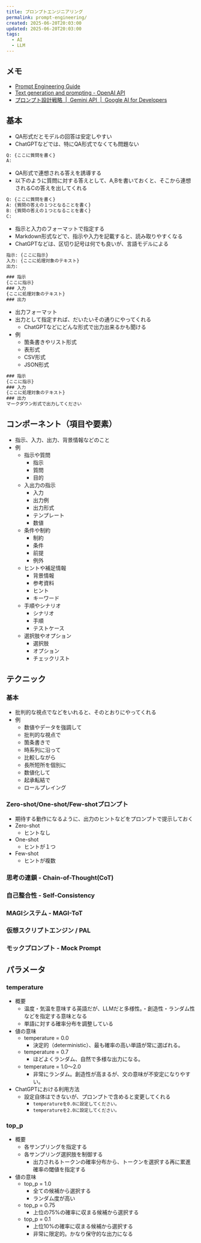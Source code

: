 ```yaml
---
title: プロンプトエンジニアリング
permalink: prompt-engineering/
created: 2025-06-20T20:03:00
updated: 2025-06-20T20:03:00
tags:
  - AI
  - LLM
---
```

## メモ
- [Prompt Engineering Guide](https://www.promptingguide.ai/jp)
- [Text generation and prompting - OpenAI API](https://platform.openai.com/docs/guides/text?api-mode=responses)
- [プロンプト設計戦略  |  Gemini API  |  Google AI for Developers](https://ai.google.dev/gemini-api/docs/prompting-strategies?hl=ja)

## 基本
- QA形式だとモデルの回答は安定しやすい
- ChatGPTなどでは、特にQA形式でなくても問題ない
```txt
Q: {ここに質問を書く}
A:
```

- QA形式で連想される答えを誘導する
- 以下のように質問に対する答えとして、A,Bを書いておくと、そこから連想されるCの答えを出してくれる
```txt
Q: {ここに質問を書く}
A: {質問の答えの１つとなることを書く}
B: {質問の答えの１つとなることを書く}
C: 
```

- 指示と入力のフォーマットで指定する
- Markdown形式などで、指示や入力を記載すると、読み取りやすくなる
- ChatGPTなどは、区切り記号は何でも良いが、言語モデルによる
```txt
指示: {ここに指示}
入力: {ここに処理対象のテキスト}
出力:
```
```txt
### 指示
{ここに指示}
### 入力
{ここに処理対象のテキスト}
### 出力

```

- 出力フォーマット
- 出力として指定すれば、だいたいその通りにやってくれる
	- ChatGPTなどにどんな形式で出力出来るかも聞ける
- 例
	- 箇条書きやリスト形式
	- 表形式
	- CSV形式
	- JSON形式
```txt
### 指示
{ここに指示}
### 入力
{ここに処理対象のテキスト}
### 出力
マークダウン形式で出力してください
```

## コンポーネント（項目や要素）
- 指示、入力、出力、背景情報などのこと
- 例
	- 指示や質問
		- 指示
		- 質問
		- 目的
	- 入出力の指示
		- 入力
		- 出力例
		- 出力形式
		- テンプレート
		- 数値
	- 条件や制約
		- 制約
		- 条件
		- 前提
		- 例外
	- ヒントや補足情報
		- 背景情報
		- 参考資料
		- ヒント
		- キーワード
	- 手順やシナリオ
		- シナリオ
		- 手順
		- テストケース
	- 選択肢やオプション
		- 選択肢
		- オプション
		- チェックリスト

## テクニック

### 基本
- 批判的な視点でなどをいれると、そのとおりにやってくれる
- 例
	- 数値やデータを強調して
	- 批判的な視点で
	- 箇条書きで
	- 時系列に沿って
	- 比較しながら
	- 長所短所を個別に
	- 数値化して
	- 起承転結で
	- ロールプレイング

### Zero-shot/One-shot/Few-shotプロンプト
- 期待する動作になるように、出力のヒントなどをプロンプトで提示しておく
- Zero-shot
	- ヒントなし
- One-shot
	- ヒントが１つ
- Few-shot
	- ヒントが複数

### 思考の連鎖 - Chain-of-Thought(CoT)


### 自己整合性 - Self-Consistency


### MAGIシステム - MAGI-ToT

### 仮想スクリプトエンジン / PAL

### モックプロンプト - Mock Prompt


## パラメータ

### temperature
- 概要
	- 温度・気温を意味する英語だが、LLMだと多様性。・創造性・ランダム性などを指定する意味となる
	- 単語に対する確率分布を調整している
- 値の意味
	- temperature = 0.0
		- 決定的（deterministic）、最も確率の高い単語が常に選ばれる。
    - temperature = 0.7
	    - ほどよくランダム、自然で多様な出力になる。
    - temperature = 1.0〜2.0
	    - 非常にランダム。創造性が高まるが、文の意味が不安定になりやすい。
- ChatGPTにおける利用方法
	- 設定自体はできないが、プロンプトで含めると変更してくれる
		- `temperatureを0.0に設定してください。`
		- `temperatureを2.0に設定してください。`

### top_p
- 概要
	- 各サンプリングを指定する
	- 各サンプリング選択肢を制御する
		- 出力されるトークンの確率分布から、トークンを選択する再に累進確率の閾値を指定する
- 値の意味
	- top_p = 1.0
		- 全ての候補から選択する
		- ランダム度が高い
    - top_p = 0.75
	    - 上位の75%の確率に収まる候補から選択する
    - top_p = 0.1
	    - 上位10%の確率に収まる候補から選択する
	    - 非常に限定的。かなり保守的な出力になる